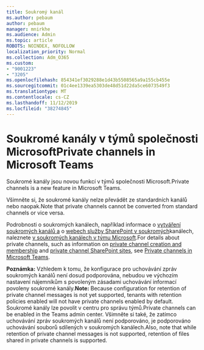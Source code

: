 ```yaml
---
title: Soukromý kanál
ms.author: pebaum
author: pebaum
manager: mnirkhe
ms.audience: Admin
ms.topic: article
ROBOTS: NOINDEX, NOFOLLOW
localization_priority: Normal
ms.collection: Adm_O365
ms.custom:
- "9001223"
- "3205"
ms.openlocfilehash: 854341ef3029288e1d43b5508565a9a155cb455e
ms.sourcegitcommit: 01c4ee1339ea5303de48d51d22da5ce6073549f3
ms.translationtype: MT
ms.contentlocale: cs-CZ
ms.lasthandoff: 11/12/2019
ms.locfileid: "38274845"
---
```

# <a name="private-channels-in-microsoft-teams"></a><span data-ttu-id="02c5c-102">Soukromé kanály v týmů společnosti Microsoft</span><span class="sxs-lookup"><span data-stu-id="02c5c-102">Private channels in Microsoft Teams</span></span>

<span data-ttu-id="02c5c-103">Soukromé kanály jsou novou funkcí v týmů společnosti Microsoft.</span><span class="sxs-lookup"><span data-stu-id="02c5c-103">Private channels is a new feature in Microsoft Teams.</span></span> 

<span data-ttu-id="02c5c-104">Všimněte si, že soukromé kanály nelze převádět ze standardních kanálů nebo naopak.</span><span class="sxs-lookup"><span data-stu-id="02c5c-104">Note that private channels cannot be converted from standard channels or vice versa.</span></span>

<span data-ttu-id="02c5c-105">Podrobnosti o soukromých kanálech, například informace o [vytváření soukromých kanálů a](https://docs.microsoft.com/MicrosoftTeams/private-channels#private-channel-creation-and-membership) o [webech služby SharePoint v soukromých](https://docs.microsoft.com/MicrosoftTeams/private-channels#private-channel-sharepoint-sites)kanálech, naleznete [v soukromých kanálech v týmu Microsoft](https://docs.microsoft.com/en-us/MicrosoftTeams/private-channels).</span><span class="sxs-lookup"><span data-stu-id="02c5c-105">For details about private channels, such as information on [private channel creation and membership](https://docs.microsoft.com/MicrosoftTeams/private-channels#private-channel-creation-and-membership) and [private channel SharePoint sites](https://docs.microsoft.com/MicrosoftTeams/private-channels#private-channel-sharepoint-sites), see [Private channels in Microsoft Teams](https://docs.microsoft.com/en-us/MicrosoftTeams/private-channels).</span></span> 

<span data-ttu-id="02c5c-106">**Poznámka:** Vzhledem k tomu, že konfigurace pro uchovávání zpráv soukromých kanálů není dosud podporována, nebudou ve výchozím nastavení nájemníkům s povoleným zásadami uchovávání informací povoleny soukromé kanály.</span><span class="sxs-lookup"><span data-stu-id="02c5c-106">**Note:** Because configuration for retention of private channel messages is not yet supported, tenants with retention policies enabled will not have private channels enabled by default.</span></span> <span data-ttu-id="02c5c-107">Soukromé kanály lze povolit v centru pro správu týmů.</span><span class="sxs-lookup"><span data-stu-id="02c5c-107">Private channels can be enabled in the Teams admin center.</span></span> <span data-ttu-id="02c5c-108">Všimněte si také, že zatímco uchovávání zpráv soukromých kanálů není podporováno, je podporováno uchovávání souborů sdílených v soukromých kanálech.</span><span class="sxs-lookup"><span data-stu-id="02c5c-108">Also, note that while retention of private channel messages is not supported, retention of files shared in private channels is supported.</span></span>